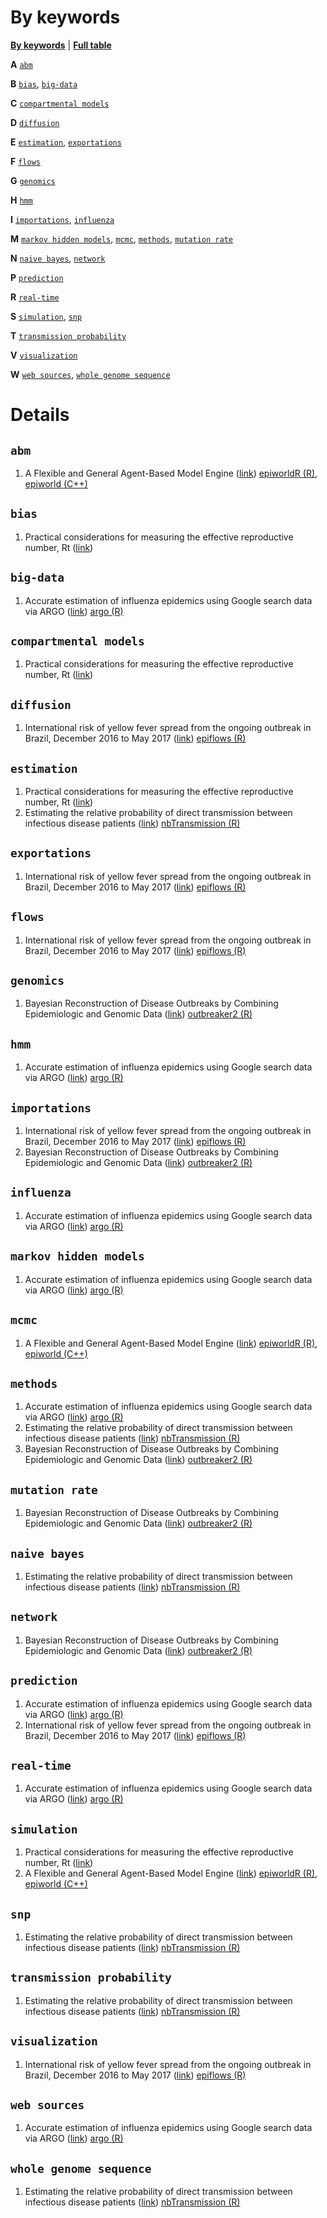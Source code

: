 By keywords
================

[**By keywords**](by-keyword.md) \| [**Full table**](full-table.md)

**A** [`abm`](#%60abm%60)

**B** [`bias`](#%60bias%60), [`big-data`](#%60big-data%60)

**C** [`compartmental models`](#%60compartmental%20models%60)

**D** [`diffusion`](#%60diffusion%60)

**E** [`estimation`](#%60estimation%60),
[`exportations`](#%60exportations%60)

**F** [`flows`](#%60flows%60)

**G** [`genomics`](#%60genomics%60)

**H** [`hmm`](#%60hmm%60)

**I** [`importations`](#%60importations%60),
[`influenza`](#%60influenza%60)

**M** [`markov hidden models`](#%60markov%20hidden%20models%60),
[`mcmc`](#%60mcmc%60), [`methods`](#%60methods%60),
[`mutation rate`](#%60mutation%20rate%60)

**N** [`naive bayes`](#%60naive%20bayes%60), [`network`](#%60network%60)

**P** [`prediction`](#%60prediction%60)

**R** [`real-time`](#%60real-time%60)

**S** [`simulation`](#%60simulation%60), [`snp`](#%60snp%60)

**T** [`transmission probability`](#%60transmission%20probability%60)

**V** [`visualization`](#%60visualization%60)

**W** [`web sources`](#%60web%20sources%60),
[`whole genome sequence`](#%60whole%20genome%20sequence%60)

# Details

## `abm`

1.  A Flexible and General Agent-Based Model Engine
    ([link](#a-flexible-and-general-agent-based-model-engine))
    [epiworldR (R)](https://github.com/UofUEpi/epiworldR), [epiworld
    (C++)](https://github.com/UofUEpi/epiworld)

## `bias`

1.  Practical considerations for measuring the effective reproductive
    number, Rt
    ([link](#practical-considerations-for-measuring-the-effective-reproductive-number-rt))

## `big-data`

1.  Accurate estimation of influenza epidemics using Google search data
    via ARGO
    ([link](#accurate-estimation-of-influenza-epidemics-using-google-search-data-via-argo))
    [argo (R)](https://cran.r-project.org/package=argo)

## `compartmental models`

1.  Practical considerations for measuring the effective reproductive
    number, Rt
    ([link](#practical-considerations-for-measuring-the-effective-reproductive-number-rt))

## `diffusion`

1.  International risk of yellow fever spread from the ongoing outbreak
    in Brazil, December 2016 to May 2017
    ([link](#international-risk-of-yellow-fever-spread-from-the-ongoing-outbreak-in-brazil-december-2016-to-may-2017))
    [epiflows (R)](https://github.com/reconhub/epiflows/)

## `estimation`

1.  Practical considerations for measuring the effective reproductive
    number, Rt
    ([link](#practical-considerations-for-measuring-the-effective-reproductive-number-rt))
2.  Estimating the relative probability of direct transmission between
    infectious disease patients
    ([link](#estimating-the-relative-probability-of-direct-transmission-between-infectious-disease-patients-))
    [nbTransmission
    (R)](https://CRAN.R-project.org/package=nbTransmission)

## `exportations`

1.  International risk of yellow fever spread from the ongoing outbreak
    in Brazil, December 2016 to May 2017
    ([link](#international-risk-of-yellow-fever-spread-from-the-ongoing-outbreak-in-brazil-december-2016-to-may-2017))
    [epiflows (R)](https://github.com/reconhub/epiflows/)

## `flows`

1.  International risk of yellow fever spread from the ongoing outbreak
    in Brazil, December 2016 to May 2017
    ([link](#international-risk-of-yellow-fever-spread-from-the-ongoing-outbreak-in-brazil-december-2016-to-may-2017))
    [epiflows (R)](https://github.com/reconhub/epiflows/)

## `genomics`

1.  Bayesian Reconstruction of Disease Outbreaks by Combining
    Epidemiologic and Genomic Data
    ([link](#bayesian-reconstruction-of-disease-outbreaks-by-combining-epidemiologic-and-genomic-data))
    [outbreaker2 (R)](https://CRAN.R-project.org/package=outbreaker2)

## `hmm`

1.  Accurate estimation of influenza epidemics using Google search data
    via ARGO
    ([link](#accurate-estimation-of-influenza-epidemics-using-google-search-data-via-argo))
    [argo (R)](https://cran.r-project.org/package=argo)

## `importations`

1.  International risk of yellow fever spread from the ongoing outbreak
    in Brazil, December 2016 to May 2017
    ([link](#international-risk-of-yellow-fever-spread-from-the-ongoing-outbreak-in-brazil-december-2016-to-may-2017))
    [epiflows (R)](https://github.com/reconhub/epiflows/)
2.  Bayesian Reconstruction of Disease Outbreaks by Combining
    Epidemiologic and Genomic Data
    ([link](#bayesian-reconstruction-of-disease-outbreaks-by-combining-epidemiologic-and-genomic-data))
    [outbreaker2 (R)](https://CRAN.R-project.org/package=outbreaker2)

## `influenza`

1.  Accurate estimation of influenza epidemics using Google search data
    via ARGO
    ([link](#accurate-estimation-of-influenza-epidemics-using-google-search-data-via-argo))
    [argo (R)](https://cran.r-project.org/package=argo)

## `markov hidden models`

1.  Accurate estimation of influenza epidemics using Google search data
    via ARGO
    ([link](#accurate-estimation-of-influenza-epidemics-using-google-search-data-via-argo))
    [argo (R)](https://cran.r-project.org/package=argo)

## `mcmc`

1.  A Flexible and General Agent-Based Model Engine
    ([link](#a-flexible-and-general-agent-based-model-engine))
    [epiworldR (R)](https://github.com/UofUEpi/epiworldR), [epiworld
    (C++)](https://github.com/UofUEpi/epiworld)

## `methods`

1.  Accurate estimation of influenza epidemics using Google search data
    via ARGO
    ([link](#accurate-estimation-of-influenza-epidemics-using-google-search-data-via-argo))
    [argo (R)](https://cran.r-project.org/package=argo)
2.  Estimating the relative probability of direct transmission between
    infectious disease patients
    ([link](#estimating-the-relative-probability-of-direct-transmission-between-infectious-disease-patients-))
    [nbTransmission
    (R)](https://CRAN.R-project.org/package=nbTransmission)
3.  Bayesian Reconstruction of Disease Outbreaks by Combining
    Epidemiologic and Genomic Data
    ([link](#bayesian-reconstruction-of-disease-outbreaks-by-combining-epidemiologic-and-genomic-data))
    [outbreaker2 (R)](https://CRAN.R-project.org/package=outbreaker2)

## `mutation rate`

1.  Bayesian Reconstruction of Disease Outbreaks by Combining
    Epidemiologic and Genomic Data
    ([link](#bayesian-reconstruction-of-disease-outbreaks-by-combining-epidemiologic-and-genomic-data))
    [outbreaker2 (R)](https://CRAN.R-project.org/package=outbreaker2)

## `naive bayes`

1.  Estimating the relative probability of direct transmission between
    infectious disease patients
    ([link](#estimating-the-relative-probability-of-direct-transmission-between-infectious-disease-patients-))
    [nbTransmission
    (R)](https://CRAN.R-project.org/package=nbTransmission)

## `network`

1.  Bayesian Reconstruction of Disease Outbreaks by Combining
    Epidemiologic and Genomic Data
    ([link](#bayesian-reconstruction-of-disease-outbreaks-by-combining-epidemiologic-and-genomic-data))
    [outbreaker2 (R)](https://CRAN.R-project.org/package=outbreaker2)

## `prediction`

1.  Accurate estimation of influenza epidemics using Google search data
    via ARGO
    ([link](#accurate-estimation-of-influenza-epidemics-using-google-search-data-via-argo))
    [argo (R)](https://cran.r-project.org/package=argo)
2.  International risk of yellow fever spread from the ongoing outbreak
    in Brazil, December 2016 to May 2017
    ([link](#international-risk-of-yellow-fever-spread-from-the-ongoing-outbreak-in-brazil-december-2016-to-may-2017))
    [epiflows (R)](https://github.com/reconhub/epiflows/)

## `real-time`

1.  Accurate estimation of influenza epidemics using Google search data
    via ARGO
    ([link](#accurate-estimation-of-influenza-epidemics-using-google-search-data-via-argo))
    [argo (R)](https://cran.r-project.org/package=argo)

## `simulation`

1.  Practical considerations for measuring the effective reproductive
    number, Rt
    ([link](#practical-considerations-for-measuring-the-effective-reproductive-number-rt))
2.  A Flexible and General Agent-Based Model Engine
    ([link](#a-flexible-and-general-agent-based-model-engine))
    [epiworldR (R)](https://github.com/UofUEpi/epiworldR), [epiworld
    (C++)](https://github.com/UofUEpi/epiworld)

## `snp`

1.  Estimating the relative probability of direct transmission between
    infectious disease patients
    ([link](#estimating-the-relative-probability-of-direct-transmission-between-infectious-disease-patients-))
    [nbTransmission
    (R)](https://CRAN.R-project.org/package=nbTransmission)

## `transmission probability`

1.  Estimating the relative probability of direct transmission between
    infectious disease patients
    ([link](#estimating-the-relative-probability-of-direct-transmission-between-infectious-disease-patients-))
    [nbTransmission
    (R)](https://CRAN.R-project.org/package=nbTransmission)

## `visualization`

1.  International risk of yellow fever spread from the ongoing outbreak
    in Brazil, December 2016 to May 2017
    ([link](#international-risk-of-yellow-fever-spread-from-the-ongoing-outbreak-in-brazil-december-2016-to-may-2017))
    [epiflows (R)](https://github.com/reconhub/epiflows/)

## `web sources`

1.  Accurate estimation of influenza epidemics using Google search data
    via ARGO
    ([link](#accurate-estimation-of-influenza-epidemics-using-google-search-data-via-argo))
    [argo (R)](https://cran.r-project.org/package=argo)

## `whole genome sequence`

1.  Estimating the relative probability of direct transmission between
    infectious disease patients
    ([link](#estimating-the-relative-probability-of-direct-transmission-between-infectious-disease-patients-))
    [nbTransmission
    (R)](https://CRAN.R-project.org/package=nbTransmission)
